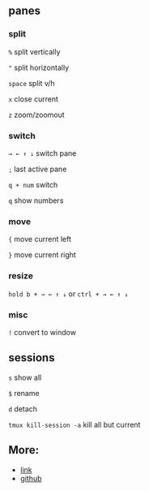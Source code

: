 ## panes
### split

```%``` split vertically

```"``` split horizontally

```space``` split v/h

```x``` close current

```z``` zoom/zoomout

### switch

```→ ← ↑ ↓``` switch pane

```;``` last active pane

```q + num``` switch

```q``` show numbers


### move

```{``` move current left

```}``` move current right

### resize

```hold b + → ← ↑ ↓``` or ```ctrl + → ← ↑ ↓```

### misc

```!``` convert to window


## sessions

```s``` show all

```$``` rename

```d``` detach

```tmux kill-session -a``` kill all but current





## More: 
* [link](https://tmuxcheatsheet.com/) 
* [github](https://gist.github.com/henrik/1967800)
